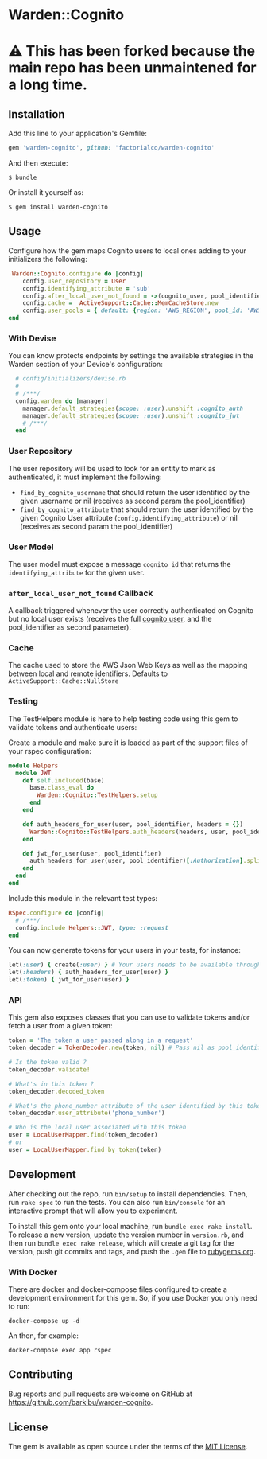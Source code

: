 # Warden::Cognito

# ⚠️ This has been forked because the main repo has been unmaintened for a long time.

## Installation

Add this line to your application's Gemfile:

```ruby
gem 'warden-cognito', github: 'factorialco/warden-cognito'
```

And then execute:

    $ bundle

Or install it yourself as:

    $ gem install warden-cognito

## Usage

Configure how the gem maps Cognito users to local ones adding to your initializers the following:
```ruby
 Warden::Cognito.configure do |config|
    config.user_repository = User
    config.identifying_attribute = 'sub'
    config.after_local_user_not_found = ->(cognito_user, pool_identifier) { User.create(username: cognito_user.username) }
    config.cache =  ActiveSupport::Cache::MemCacheStore.new
    config.user_pools = { default: {region: 'AWS_REGION', pool_id: 'AWS Cognito UserPool Id', client_id: 'AWS Cognito Client Id'} }
end
```

### With Devise

You can know protects endpoints by settings the available strategies in the Warden section of your Device's configuration:
```ruby
  # config/initializers/devise.rb
  # 
  # /***/
  config.warden do |manager|
    manager.default_strategies(scope: :user).unshift :cognito_auth
    manager.default_strategies(scope: :user).unshift :cognito_jwt
    # /***/
  end
```

### User Repository

The user repository will be used to look for an entity to mark as authenticated, it must implement the following:
- `find_by_cognito_username` that should return the user identified by the given username or nil (receives as second param the pool_identifier)
- `find_by_cognito_attribute` that should return the user identified by the given Cognito User attribute (`config.identifying_attribute`) or nil (receives as second param the pool_identifier)

### User Model

The user model must expose a message `cognito_id` that returns the `identifying_attribute` for the given user.

### `after_local_user_not_found` Callback

A callback triggered whenever the user correctly authenticated on Cognito but no local user exists (receives the full [cognito user](https://docs.aws.amazon.com/sdk-for-ruby/v3/api/Aws/CognitoIdentityProvider/Types/GetUserResponse.html), and the pool_identifier as second parameter).

### Cache 
The cache used to store the AWS Json Web Keys as well as the mapping between local and remote identifiers.
Defaults to `ActiveSupport::Cache::NullStore`

### Testing

The TestHelpers module is here to help testing code using this gem to validate tokens and authenticate users:

Create a module and make sure it is loaded as part of the support files of your rspec configuration:

```ruby
module Helpers
  module JWT
    def self.included(base)
      base.class_eval do
        Warden::Cognito::TestHelpers.setup
      end
    end

    def auth_headers_for_user(user, pool_identifier, headers = {})
      Warden::Cognito::TestHelpers.auth_headers(headers, user, pool_identifier)
    end

    def jwt_for_user(user, pool_identifier)
      auth_headers_for_user(user, pool_identifier)[:Authorization].split[1]
    end
  end
end
```

Include this module in the relevant test types:
```ruby
RSpec.configure do |config|
  # /***/
  config.include Helpers::JWT, type: :request
end
```

You can now generate tokens for your users in your tests, for instance:
```ruby
let(:user) { create(:user) } # Your users needs to be available through the UserRepository you defined
let(:headers) { auth_headers_for_user(user) }
let(:token) { jwt_for_user(user) }
```

### API

This gem also exposes classes that you can use to validate tokens and/or fetch a user from a given token:

```ruby
token = 'The token a user passed along in a request'
token_decoder = TokenDecoder.new(token, nil) # Pass nil as pool_identifier to loop over all the configured pools and automatically bind the right one [Based on the issuer]

# Is the token valid ?
token_decoder.validate!

# What's in this token ?
token_decoder.decoded_token

# What's the phone_number attribute of the user identified by this token ?
token_decoder.user_attribute('phone_number')

# Who is the local user associated with this token
user = LocalUserMapper.find(token_decoder)
# or 
user = LocalUserMapper.find_by_token(token)
```

## Development

After checking out the repo, run `bin/setup` to install dependencies. Then, run `rake spec` to run the tests. You can also run `bin/console` for an interactive prompt that will allow you to experiment.

To install this gem onto your local machine, run `bundle exec rake install`. To release a new version, update the version number in `version.rb`, and then run `bundle exec rake release`, which will create a git tag for the version, push git commits and tags, and push the `.gem` file to [rubygems.org](https://rubygems.org).

### With Docker

There are docker and docker-compose files configured to create a development environment for this gem. So, if you use Docker you only need to run:

`docker-compose up -d`

An then, for example:

`docker-compose exec app rspec`

## Contributing

Bug reports and pull requests are welcome on GitHub at https://github.com/barkibu/warden-cognito.

## License

The gem is available as open source under the terms of the [MIT License](https://opensource.org/licenses/MIT).
